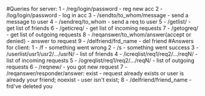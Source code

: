 #Queries for server:
1 - /reg/login/password - reg new acc
2 - /log/login/password - log in acc
3 - /sendto/to_whom/message - send a message to user
4 - /sendreq/to_whom - send a req to user
5 - /getlist/ - get list of friends
6 - /geticreq/ - get list of incoming requests
7 - /getogreq/ - get list of outgoing requests
8 - /reqanswer/to_whom/answer(accept or denied)
    - answer to request
9 - /delfriend/frd_name - del friend
#Answers for client:
1 - /f - something went wrong
2 - /s - something went success
3 - /userlist/usr1/usr2/.../usrN/ - list of friends
4 - /icreqlist/req1/req2/.../reqN/ - list of incoming requests
5 - /ogreqlist/req1/req2/.../reqN/ - list of outgoing requests
6 - /reqnew/ - you got new request
7 - /reqanswer/responder/answer:
                        exist - request already exists or user is
                        already your friend;
                        noexist - user isn't exist;
8 - /delfriend/friend_name - frd've deleted you


